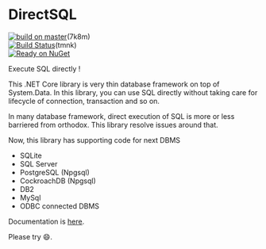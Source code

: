 # DirectSQL
[![build on master](https://7k8m.visualstudio.com/DirectSQL/_apis/build/status/DirectSQL-.NET-CI)](https://7k8m.visualstudio.com/DirectSQL/_build?definitionId=1)(7k8m)<br/>
[![Build Status](https://dev.azure.com/tmnk/DirectSQL/_apis/build/status/7k8m.DirectSQL?branchName=master)](https://dev.azure.com/tmnk/DirectSQL/_build/latest?definitionId=2&branchName=master)(tmnk)<br>
[![Ready on NuGet](https://img.shields.io/nuget/v/DirectSQL.svg?style=flat)](http://NuGet.org/packages/DirectSQL/)

Execute SQL directly !

This .NET Core library is very thin database framework on top of System.Data.
In this library, you can use SQL directly without taking care for lifecycle of connection, transaction and so on.

In many database framework, direct execution of SQL is more or less barriered from orthodox.
This library resolve issues around that.

Now, this library has supporting code for next DBMS
* SQLite
* SQL Server
* PostgreSQL (Npgsql)
* CockroachDB (Npgsql)
* DB2
* MySql
* ODBC connected DBMS

Documentation is [here](https://7k8m.github.io/DirectSQL.Document/doc/).

Please try :smile:.
